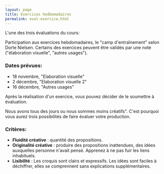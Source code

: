 ```yaml
---
layout: page
title: Exercices hedbomadaires
permalink: eval-exercice.html
---
```


L'une des trois évaluations du cours:

Participation aux exercices hebdomadaires, le  "camp d'entraînement" selon Dorte Nielsen. Certains des exercices peuvent être validés par une note ("élaboration visuelle", "autres usages"). 

### Dates prévues:

- 18 novembre, "Elaboration visuelle"
- 2 décembre, "Elaboration visuelle 2"
- 16 décembre, "Autres usages"

Après la réalisation d'un exercice, vous pouvez décider de le soumettre à évaluation. 

Nous avons tous des jours ou nous sommes moins créatifs". C'est pourquoi vous aurez trois possibilités de faire évaluer votre production.

### Critères: 

- **Fluidité créative** : quantité des propositions.
- **Originalité créative** : produire des propositions inattendues, des idées auxquelles personne n'avait pensé. Apprenez à ne pas fuir les liens inhabituels.
- **Lisibilité** : Les croquis sont clairs et expressifs. Les idées sont faciles à déchiffrer, elles se comprennent sans explications supplémentaires.